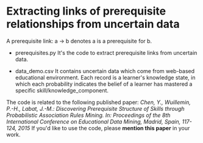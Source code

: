 # Extracting links of prerequisite relationships from uncertain data

A prerequisite link:
a -> b denotes a is a prerequisite for b.

* prerequisites.py
It's the code to extract prerequisite links from uncertain data.

* data_demo.csv
It contains uncertain data which come from web-based educational environment. Each record is a learner's knowledge state, in which each probability indicates the belief of a learner has mastered a specific skill/knowledge_component.

The code is related to the following published paper:
*Chen, Y., Wuillemin, P.-H., Labat, J.-M.: Discovering Prerequisite Structure of Skills through Probabilistic Association Rules Mining. In: Proceedings of the 8th International Conference on Educational Data Mining, Madrid, Spain, 117-124, 2015*
If you'd like to use the code, please **mention this paper** in your work.
